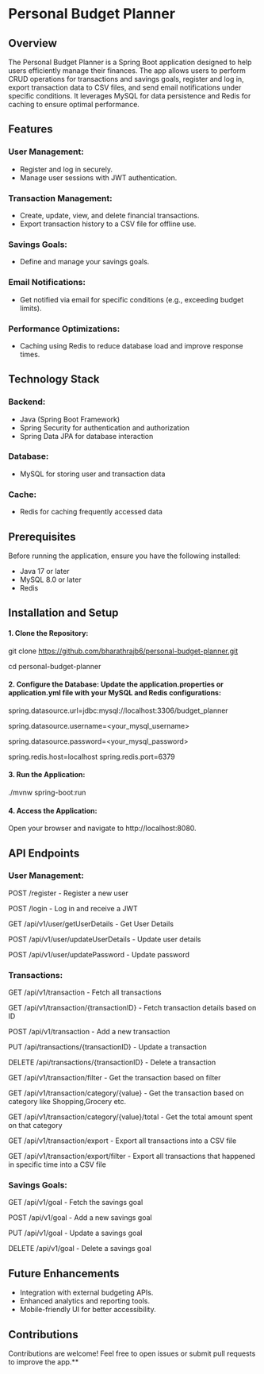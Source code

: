 # Personal Budget Planner

## Overview

The Personal Budget Planner is a Spring Boot application designed to help users efficiently manage their finances. The
app allows users to perform CRUD operations for transactions and savings goals, register and log in, export transaction
data to CSV files, and send email notifications under specific conditions. It leverages MySQL for data persistence and
Redis for caching to ensure optimal performance.

## Features

### User Management:

- Register and log in securely.
- Manage user sessions with JWT authentication.

### Transaction Management:

- Create, update, view, and delete financial transactions.
- Export transaction history to a CSV file for offline use.

### Savings Goals:

- Define and manage your savings goals.

### Email Notifications:

- Get notified via email for specific conditions (e.g., exceeding budget limits).

### Performance Optimizations:

- Caching using Redis to reduce database load and improve response times.

## Technology Stack

### Backend:

- Java (Spring Boot Framework)
- Spring Security for authentication and authorization
- Spring Data JPA for database interaction

### Database:

- MySQL for storing user and transaction data

### Cache:

- Redis for caching frequently accessed data

## Prerequisites

Before running the application, ensure you have the following installed:

- Java 17 or later
- MySQL 8.0 or later
- Redis

## Installation and Setup

#### 1. Clone the Repository:

git clone https://github.com/bharathrajb6/personal-budget-planner.git

cd personal-budget-planner

#### 2. Configure the Database: Update the application.properties or application.yml file with your MySQL and Redis configurations:

spring.datasource.url=jdbc:mysql://localhost:3306/budget_planner

spring.datasource.username=<your_mysql_username>

spring.datasource.password=<your_mysql_password>

spring.redis.host=localhost
spring.redis.port=6379

#### 3. Run the Application:

./mvnw spring-boot:run

#### 4. Access the Application:

Open your browser and navigate to http://localhost:8080.

## API Endpoints

### User Management:

POST /register - Register a new user

POST /login - Log in and receive a JWT

GET /api/v1/user/getUserDetails - Get User Details

POST /api/v1/user/updateUserDetails - Update user details

POST /api/v1/user/updatePassword - Update password

### Transactions:

GET /api/v1/transaction - Fetch all transactions

GET /api/v1/transaction/{transactionID} - Fetch transaction details based on ID

POST /api/v1/transaction - Add a new transaction

PUT /api/transactions/{transactionID} - Update a transaction

DELETE /api/transactions/{transactionID} - Delete a transaction

GET /api/v1/transaction/filter - Get the transaction based on filter

GET /api/v1/transaction/category/{value} - Get the transaction based on category like Shopping,Grocery etc.

GET /api/v1/transaction/category/{value}/total - Get the total amount spent on that category

GET /api/v1/transaction/export - Export all transactions into a CSV file

GET /api/v1/transaction/export/filter - Export all transactions that happened in specific time into a CSV file

### Savings Goals:

GET /api/v1/goal - Fetch the savings goal

POST /api/v1/goal - Add a new savings goal

PUT /api/v1/goal - Update a savings goal

DELETE /api/v1/goal - Delete a savings goal

## Future Enhancements
- Integration with external budgeting APIs.
- Enhanced analytics and reporting tools.
- Mobile-friendly UI for better accessibility.

## Contributions
Contributions are welcome! Feel free to open issues or submit pull requests to improve the app.**